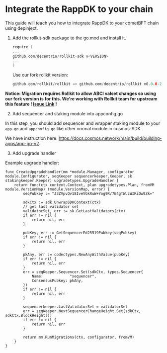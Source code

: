 # Integrate the RappDK to your chain

This guide will teach you how to integrate RappDK to your cometBFT chain using depinject.


1. Add the rollkit-sdk package to the go.mod and install it.

    ```go
    require (
    ...
    github.com/decentrio/rollkit-sdk v<VERSION>
    ...
    )
    ```

    Use our fork rollkit version:


    ```go
    github.com/rollkit/rollkit => github.com/decentrio/rollkit v0.0.0-20240516071120-d40857416a55s
    ```

**Notice: Migration requires Rollkit to allow ABCI valset changes so using our fork version is for this. We're working with Rollkit team for upstream this feature ! [Issue Link](https://github.com/rollkit/rollkit/issues/1673) !**

2. Add sequencer and staking module into appconfig.go

In this step, you should add sequencer and wrapper staking  module to your `app.go` and `appconfig.go` like other normal module in cosmos-SDK.

We have instruction here: https://docs.cosmos.network/main/build/building-apps/app-go-v2.

3. Add upgrade handler

Example upgrade handler: 
```
func CreateUpgradeHandler(mm *module.Manager, configurator module.Configurator, seqKeeper sequencerkeeper.Keeper, sk stakingkeeper.Keeper) upgradetypes.UpgradeHandler {
	return func(ctx context.Context, plan upgradetypes.Plan, fromVM module.VersionMap) (module.VersionMap, error) {
		seqPubkey := "J3ZVpvQv18IveVGkRuW+Yog9R/7E4gTWLzWIRiOw9Zk="

		sdkCtx := sdk.UnwrapSDKContext(ctx)
		// get last validator set
		validatorSet, err := sk.GetLastValidators(ctx)
		if err != nil {
			return nil, err
		}

		pubKey, err := GetSequencerEd25519Pubkey(seqPubkey)
		if err != nil {
			return nil, err
		}

		pkAny, err := codectypes.NewAnyWithValue(pubKey)
		if err != nil {
			return nil, err
		}
		err = seqKeeper.Sequencer.Set(sdkCtx, types.Sequencer{
			Name:            "sequencer",
			ConsensusPubkey: pkAny,
		})
		if err != nil {
			return nil, err
		}

		sequencerkeeper.LastValidatorSet = validatorSet
		err = seqKeeper.NextSequencerChangeHeight.Set(sdkCtx, sdkCtx.BlockHeight())
		if err != nil {
			return nil, err
		}

		return mm.RunMigrations(ctx, configurator, fromVM)
	}
}

```